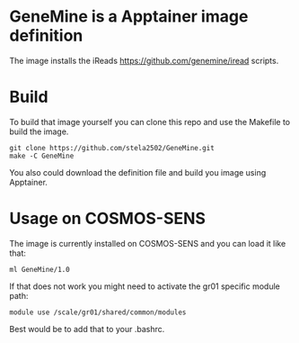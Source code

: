 # GeneMine is a Apptainer image definition

The image installs the iReads https://github.com/genemine/iread scripts.

# Build

To build that image yourself you can clone this repo and use the Makefile to build the image.

```
git clone https://github.com/stela2502/GeneMine.git
make -C GeneMine
```

You also could download the definition file and build you image using Apptainer.

# Usage on COSMOS-SENS

The image is currently installed on COSMOS-SENS and you can load it like that:


```
ml GeneMine/1.0
```

If that does not work you might need to activate the gr01 specific module path:

```
module use /scale/gr01/shared/common/modules
```

Best would be to add that to your .bashrc.
